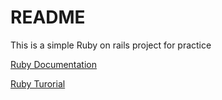 # README

This is a simple Ruby on rails project for practice

[Ruby Documentation](https://api.rubyonrails.org/)

[Ruby Turorial](https://gorails.com/)


